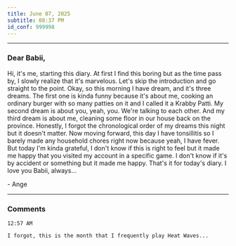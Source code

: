 ```yaml
---
title: June 07, 2025
subtitle: 08:37 PM
id_conf: 999998
---
```

---

### Dear Babii,

Hi, it's me, starting this diary. At first I find this boring but as the time pass by, I slowly realize that it's marvelous. Let's skip the introduction and go straight to the point. Okay, so this morning I have dream, and it's three dreams. The first one is kinda funny because it's about me, cooking an ordinary burger with so many patties on it and I called it a Krabby Patti. My second dream is about you, yeah, you. We're talking to each other. And my third dream is about me, cleaning some floor in our house back on the province. Honestly, I forgot the chronological order of my dreams this night but it doesn't matter. Now moving forward, this day I have tonsillitis so I barely made any household chores right now because yeah, I have fever. But today I'm kinda grateful, I don't know if this is right to feel but it made me happy that you visited my account in a specific game. I don't know if it's by accident or something but it made me happy. That's it for today's diary. I love you Babii, always...

\- Ange

---

### Comments
```
12:57 AM

I forgot, this is the month that I frequently play Heat Waves...
```

